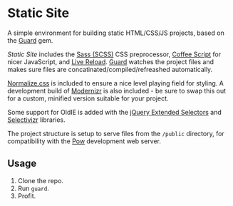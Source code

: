 # Static Site

A simple environment for building static HTML/CSS/JS projects, based on
the [Guard](https://github.com/guard/guard) gem.

_Static Site_ includes the [Sass (SCSS)](http://sass-lang.com) CSS preprocessor, [Coffee
Script](http://coffeescript.org) for nicer JavaScript, and [Live
Reload](https://github.com/guard/guard-livereload). [Guard](https://github.com/guard/guard) watches the project files and makes sure files are concatinated/compiled/refreashed automatically.

[Normalize.css](https://github.com/necolas/normalize.css) is included to ensure a nice level playing field for styling. A development build of [Modernizr](http://modernizr.com) is also included - be sure to swap this out for a custom, minified version suitable for your project.

Some support for OldIE is added with the [jQuery Extended Selectors](https://github.com/kymwei/JQuery-Extended-Selectors) and
[Selectivizr](http://selectivizr.com) libraries.

The project structure is setup to serve files from the `/public`
directory, for compatibility with the [Pow](http://pow.cx) development web server.


## Usage

1. Clone the repo.
2. Run `guard`.
3. Profit.

